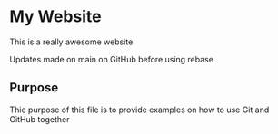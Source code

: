 # My Website

This is a really awesome website

Updates made on main on GitHub before using rebase


## Purpose

Thie purpose of this file is to provide examples
on how to use Git and GitHub together
